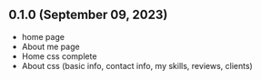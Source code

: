 ## 0.1.0 (September 09, 2023)

- home page
- About me page
- Home css complete
- About css (basic info, contact info, my skills, reviews, clients)

